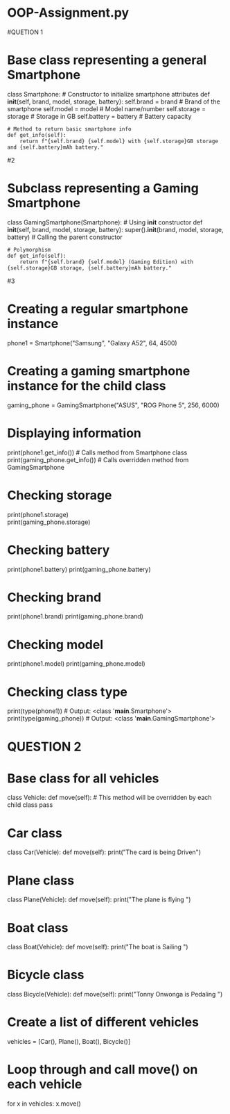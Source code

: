 # OOP-Assignment.py


#QUETION 1

#  Base class representing a general Smartphone
class Smartphone:
    # Constructor to initialize smartphone attributes
    def __init__(self, brand, model, storage, battery):
        self.brand = brand            # Brand of the smartphone
        self.model = model            # Model name/number
        self.storage = storage        # Storage in GB
        self.battery = battery        # Battery capacity

    # Method to return basic smartphone info
    def get_info(self):
        return f"{self.brand} {self.model} with {self.storage}GB storage and {self.battery}mAh battery."
#2
# Subclass representing a Gaming Smartphone
class GamingSmartphone(Smartphone):
    # Using __init__ constructor
    def __init__(self, brand, model, storage, battery):
        super().__init__(brand, model, storage, battery)  # Calling the parent constructor
        

    # Polymorphism
    def get_info(self):
        return f"{self.brand} {self.model} (Gaming Edition) with {self.storage}GB storage, {self.battery}mAh battery."

#3
# Creating a regular smartphone instance
phone1 = Smartphone("Samsung", "Galaxy A52", 64, 4500)

# Creating a gaming smartphone instance for the child class
gaming_phone = GamingSmartphone("ASUS", "ROG Phone 5", 256, 6000)

# Displaying information
print(phone1.get_info())         # Calls method from Smartphone class
print(gaming_phone.get_info())   # Calls overridden method from GamingSmartphone

# Checking storage
print(phone1.storage)      
print(gaming_phone.storage) 

# Checking battery
print(phone1.battery)
print(gaming_phone.battery)

# Checking brand
print(phone1.brand)
print(gaming_phone.brand)

# Checking model
print(phone1.model)
print(gaming_phone.model)

# Checking class type
print(type(phone1))              # Output: <class '__main__.Smartphone'>
print(type(gaming_phone))        # Output: <class '__main__.GamingSmartphone'>




# QUESTION 2

#  Base class for all vehicles
class Vehicle:
    def move(self):
        # This method will be overridden by each child class
        pass


# Car class
class Car(Vehicle):
    def move(self):
        print("The card is being Driven")

# Plane class
class Plane(Vehicle):
    def move(self):
        print("The plane is flying ")

# Boat class
class Boat(Vehicle):
    def move(self):
        print("The boat is Sailing ")

# Bicycle class
class Bicycle(Vehicle):
    def move(self):
        print("Tonny Onwonga is Pedaling ")

# Create a list of different vehicles
vehicles = [Car(), Plane(), Boat(), Bicycle()]

# Loop through and call move() on each vehicle
for x in vehicles:
    x.move()

